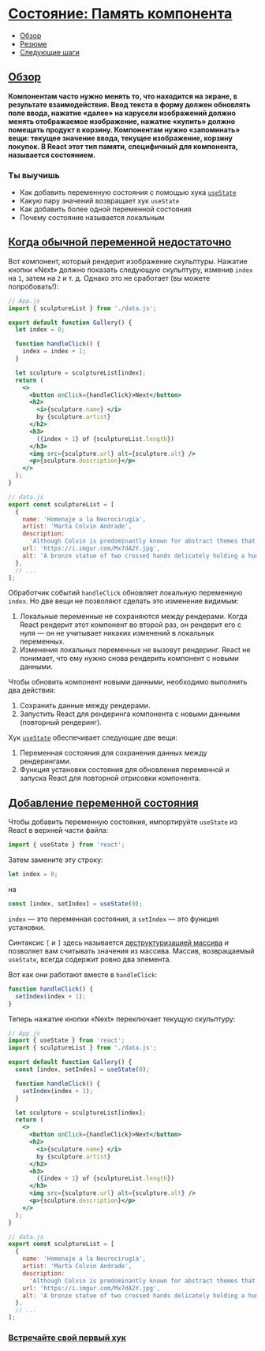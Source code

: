 # [Состояние: Память компонента](../../index.md)

- [Обзор](#обзор)
- [Резюме](#резюме)
- [Следующие шаги](#следующие-шаги)

## [Обзор](#)

**Компонентам часто нужно менять то, что находится на экране, в результате взаимодействия. Ввод текста в форму должен обновлять поле ввода, нажатие «далее» на карусели изображений должно менять отображаемое изображение, нажатие «купить» должно помещать продукт в корзину. Компонентам нужно «запоминать» вещи: текущее значение ввода, текущее изображение, корзину покупок. В React этот тип памяти, специфичный для компонента, называется состоянием.**

### Ты выучишь

- Как добавить переменную состояния с помощью хука [`useState`](https://react.dev/reference/react/useState)
- Какую пару значений возвращает хук `useState`
- Как добавить более одной переменной состояния
- Почему состояние называется локальным

## [Когда обычной переменной недостаточно](#)

Вот компонент, который рендерит изображение скульптуры. Нажатие кнопки «Next» должно показать следующую скульптуру, изменив `index` на `1`, затем на `2` и т. д. Однако это не сработает (вы можете попробовать!):

```jsx
// App.js
import { sculptureList } from './data.js';

export default function Gallery() {
  let index = 0;

  function handleClick() {
    index = index + 1;
  }

  let sculpture = sculptureList[index];
  return (
    <>
      <button onClick={handleClick}>Next</button>
      <h2>
        <i>{sculpture.name} </i>
        by {sculpture.artist}
      </h2>
      <h3>
        ({index + 1} of {sculptureList.length})
      </h3>
      <img src={sculpture.url} alt={sculpture.alt} />
      <p>{sculpture.description}</p>
    </>
  );
}
```

```js
// data.js
export const sculptureList = [
  {
    name: 'Homenaje a la Neurocirugía',
    artist: 'Marta Colvin Andrade',
    description:
      'Although Colvin is predominantly known for abstract themes that allude to pre-Hispanic symbols, this gigantic sculpture, an homage to neurosurgery, is one of her most recognizable public art pieces.',
    url: 'https://i.imgur.com/Mx7dA2Y.jpg',
    alt: 'A bronze statue of two crossed hands delicately holding a human brain in their fingertips.',
  },
  // ...
];
```

Обработчик событий `handleClick` обновляет локальную переменную `index`. Но две вещи не позволяют сделать это изменение видимым:

1. Локальные переменные не сохраняются между рендерами. Когда React рендерит этот компонент во второй раз, он рендерит его с нуля — он не учитывает никаких изменений в локальных переменных.
2. Изменения локальных переменных не вызовут рендеринг. React не понимает, что ему нужно снова рендерить компонент с новыми данными.

Чтобы обновить компонент новыми данными, необходимо выполнить два действия:

1. Сохранить данные между рендерами.
2. Запустить React для рендеринга компонента с новыми данными (повторный рендеринг).

Хук [`useState`](https://react.dev/reference/react/useState) обеспечивает следующие две вещи:

1. Переменная состояния для сохранения данных между рендерингами.
2. Функция установки состояния для обновления переменной и запуска React для повторной отрисовки компонента.

## [Добавление переменной состояния](#)

Чтобы добавить переменную состояния, импортируйте `useState` из React в верхней части файла:

```jsx
import { useState } from 'react';
```

Затем замените эту строку:

```jsx
let index = 0;
```

на

```jsx
const [index, setIndex] = useState(0);
```

`index` — это переменная состояния, а `setIndex` — это функция установки.

Синтаксис `[` и `]` здесь называется [деструктуризацией массива](https://javascript.info/destructuring-assignment) и позволяет вам считывать значения из массива. Массив, возвращаемый `useState`, всегда содержит ровно два элемента.

Вот как они работают вместе в `handleClick`:

```jsx
function handleClick() {
  setIndex(index + 1);
}
```

Теперь нажатие кнопки «Next» переключает текущую скульптуру:

```jsx
// App.js
import { useState } from 'react';
import { sculptureList } from './data.js';

export default function Gallery() {
  const [index, setIndex] = useState(0);

  function handleClick() {
    setIndex(index + 1);
  }

  let sculpture = sculptureList[index];
  return (
    <>
      <button onClick={handleClick}>Next</button>
      <h2>
        <i>{sculpture.name} </i>
        by {sculpture.artist}
      </h2>
      <h3>
        ({index + 1} of {sculptureList.length})
      </h3>
      <img src={sculpture.url} alt={sculpture.alt} />
      <p>{sculpture.description}</p>
    </>
  );
}
```

```js
// data.js
export const sculptureList = [
  {
    name: 'Homenaje a la Neurocirugía',
    artist: 'Marta Colvin Andrade',
    description:
      'Although Colvin is predominantly known for abstract themes that allude to pre-Hispanic symbols, this gigantic sculpture, an homage to neurosurgery, is one of her most recognizable public art pieces.',
    url: 'https://i.imgur.com/Mx7dA2Y.jpg',
    alt: 'A bronze statue of two crossed hands delicately holding a human brain in their fingertips.',
  },
  // ...
];
```

### [Встречайте свой первый хук](#)
